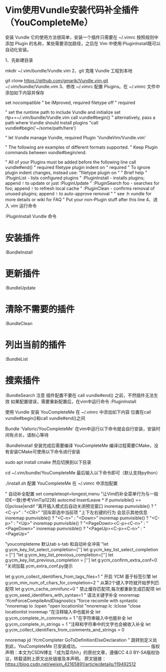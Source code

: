 # Vim使用Vundle安装代码补全插件（YouCompleteMe）

安装 Vundle
它的使用方法很简单，安装一个插件只需要在 ~/.vimrc 按照规则中添加 Plugin 的名称，某些需要添加路径，之后在 Vim 中使用:PluginInstall既可以自动化安装。

1、先新建目录

mkdir ~/.vim/bundle/Vundle.vim
2、git 克隆 Vundle 工程到本地

git clone https://github.com/gmarik/Vundle.vim.git ~/.vim/bundle/Vundle.vim
 3、修改 ~/.vimrc 配置 Plugins。在 ~/.vimrc 文件中添加如下内容并保存

set nocompatible " be iMproved, required
filetype off " required

" set the runtime path to include Vundle and initialize
set rtp+=~/.vim/bundle/Vundle.vim
call vundle#begin()
" alternatively, pass a path where Vundle should install plugins
"call vundle#begin('~/some/path/here')

" let Vundle manage Vundle, required
Plugin 'VundleVim/Vundle.vim'

" The following are examples of different formats supported.
" Keep Plugin commands between vundle#begin/end.

" All of your Plugins must be added before the following line
call vundle#end() " required
filetype plugin indent on " required
" To ignore plugin indent changes, instead use:
"filetype plugin on
"
" Brief help
" :PluginList - lists configured plugins
" :PluginInstall - installs plugins; append `!` to update or just :PluginUpdate
" :PluginSearch foo - searches for foo; append `!` to refresh local cache
" :PluginClean - confirms removal of unused plugins; append `!` to auto-approve removal
"
" see :h vundle for more details or wiki for FAQ
" Put your non-Plugin stuff after this line
4、进入 vim 运行命令

:PluginInstall
Vundle 命令
# 安装插件
:BundleInstall
# 更新插件
:BundleUpdate
# 清除不需要的插件
:BundleClean
# 列出当前的插件
:BundleList
# 搜索插件
:BundleSearch
注意
插件配置不要在 call vundle#end() 之前，不然插件无法生效
如果配置错误，需要重新配置后，在vim中运行命令 :PluginInstall

使用 Vundle 安装 YouCompleteMe
在 ~/.vimrc 中添加如下内容 位置在call vundle#begin()和call vundle#end()之间

Bundle 'Valloric/YouCompleteMe'
在vim中运行以下命令就会自行安装，安装时间有点长，请耐心等待

:BundleInstall
安装完成后需要编译 YouCompleteMe
编译过程需要CMake，没有安装CMake可使用以下命令进行安装

sudo apt install cmake
然后切换到以下目录

cd ~/.vim/bundle/YouCompleteMe 
最后输入以下命令即可（默认支持python）

./install.sh
配置 YouCompleteMe
在 ~/.vimrc 中添加配置

" 自动补全配置
set completeopt=longest,menu "让Vim的补全菜单行为与一般IDE一致(参考VimTip1228)
autocmd InsertLeave * if pumvisible() == 0|pclose|endif "离开插入模式后自动关闭预览窗口
inoremap <expr> <CR> pumvisible() ? "\<C-y>" : "\<CR>" "回车即选中当前项
"上下左右键的行为 会显示其他信息
inoremap <expr> <Down> pumvisible() ? "\<C-n>" : "\<Down>"
inoremap <expr> <Up> pumvisible() ? "\<C-p>" : "\<Up>"
inoremap <expr> <PageDown> pumvisible() ? "\<PageDown>\<C-p>\<C-n>" : "\<PageDown>"
inoremap <expr> <PageUp> pumvisible() ? "\<PageUp>\<C-p>\<C-n>" : "\<PageUp>"

"youcompleteme 默认tab s-tab 和自动补全冲突
"let g:ycm_key_list_select_completion=['<c-n>']
let g:ycm_key_list_select_completion = ['<Down>']
"let g:ycm_key_list_previous_completion=['<c-p>']
let g:ycm_key_list_previous_completion = ['<Up>']
let g:ycm_confirm_extra_conf=0 "关闭加载.ycm_extra_conf.py提示

let g:ycm_collect_identifiers_from_tags_files=1 " 开启 YCM 基于标签引擎
let g:ycm_min_num_of_chars_for_completion=2 " 从第2个键入字符就开始罗列匹配项
let g:ycm_cache_omnifunc=0 " 禁止缓存匹配项,每次都重新生成匹配项
let g:ycm_seed_identifiers_with_syntax=1 " 语法关键字补全
nnoremap <F5> :YcmForceCompileAndDiagnostics<CR> "force recomile with syntastic
"nnoremap <leader>lo :lopen<CR> "open locationlist
"nnoremap <leader>lc :lclose<CR> "close locationlist
inoremap <leader><leader> <C-x><C-o>
"在注释输入中也能补全
let g:ycm_complete_in_comments = 1
"在字符串输入中也能补全
let g:ycm_complete_in_strings = 1
"注释和字符串中的文字也会被收入补全
let g:ycm_collect_identifiers_from_comments_and_strings = 0

nnoremap <leader>jd :YcmCompleter GoToDefinitionElseDeclaration<CR> " 跳转到定义处
到此，YouCompleteMe 已安装成功。
————————————————
版权声明：本文为CSDN博主「成为菜鸟hh」的原创文章，遵循CC 4.0 BY-SA版权协议，转载请附上原文出处链接及本声明。
原文链接：https://blog.csdn.net/weixin_42165891/article/details/119492512
